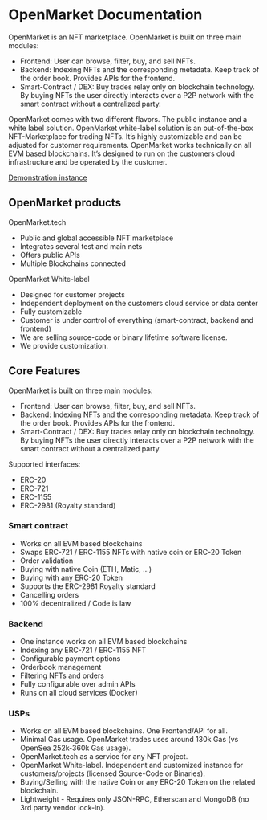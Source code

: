 # OpenMarket Documentation

OpenMarket is an NFT marketplace. OpenMarket is built on three main modules:
-	Frontend: User can browse, filter, buy, and sell NFTs.
-	Backend: Indexing NFTs and the corresponding metadata. Keep track of the order book. Provides APIs for the frontend.
-	Smart-Contract / DEX: Buy trades relay only on blockchain technology. By buying NFTs the user directly interacts over a P2P network with the smart contract without a centralized party.

OpenMarket comes with two different flavors. The public instance and a white label solution. OpenMarket white-label solution is an out-of-the-box NFT-Marketplace for trading NFTs. 
It’s highly customizable and can be adjusted for customer requirements. OpenMarket works technically on all EVM based blockchains. It’s designed to run on the customers cloud infrastructure and be operated by the customer. 

[Demonstration instance](https://openmarket.tech/#/)

## OpenMarket products

OpenMarket.tech

- Public and global accessible NFT marketplace
- Integrates several test and main nets
- Offers public APIs
- Multiple Blockchains connected

OpenMarket White-label

- Designed for customer projects
- Independent deployment on the customers cloud service or data center
- Fully customizable
- Customer is under control of everything (smart-contract, backend and frontend)
- We are selling source-code or binary lifetime software license.
- We provide customization.


## Core Features

OpenMarket is built on three main modules:

- Frontend: User can browse, filter, buy, and sell NFTs.
- Backend: Indexing NFTs and the corresponding metadata. Keep track of the order book. Provides APIs for the frontend.
- Smart-Contract / DEX: Buy trades relay only on blockchain technology. By buying NFTs the user directly interacts over a P2P network with the smart contract without a centralized party.

Supported interfaces:

- ERC-20
- ERC-721
- ERC-1155
- ERC-2981 (Royalty standard)

### Smart contract
- Works on all EVM based blockchains
- Swaps ERC-721 / ERC-1155 NFTs with native coin or ERC-20 Token
- Order validation
- Buying with native Coin (ETH, Matic, …)
- Buying with any ERC-20 Token
- Supports the ERC-2981 Royalty standard
- Cancelling orders
- 100% decentralized / Code is law

### Backend
- One instance works on all EVM based blockchains
- Indexing any ERC-721 / ERC-1155 NFT
- Configurable payment options
- Orderbook management
- Filtering NFTs and orders
- Fully configurable over admin APIs
- Runs on all cloud services (Docker)

### USPs
- Works on all EVM based blockchains. One Frontend/API for all.
- Minimal Gas usage. OpenMarket trades uses around 130k Gas (vs OpenSea 252k-360k Gas usage).
- OpenMarket.tech as a service for any NFT project.
- OpenMarket White-label. Independent and customized instance for customers/projects (licensed Source-Code or Binaries).
- Buying/Selling with the native Coin or any ERC-20 Token on the related blockchain. 
- Lightweight - Requires only JSON-RPC, Etherscan and MongoDB (no 3rd party vendor lock-in).
